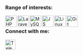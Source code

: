 ### Range of interests:

<img align="left" alt="PHP" width="36px" src="https://cdn.jsdelivr.net/gh/devicons/devicon/icons/php/php-plain.svg" />
<img align="left" alt="Laravel" width="36px" src="https://cdn.jsdelivr.net/gh/devicons/devicon/icons/laravel/laravel-plain-wordmark.svg" />
<img align="left" alt="MySQL" width="36px" src="https://cdn.jsdelivr.net/gh/devicons/devicon/icons/mysql/mysql-plain-wordmark.svg" />
<img align="left" alt="JS" width="36px" src="https://cdn.jsdelivr.net/gh/devicons/devicon/icons/javascript/javascript-original.svg" />
<img align="left" alt="Linux" width="36px" src="https://cdn.jsdelivr.net/gh/devicons/devicon/icons/linux/linux-original.svg" />
<img align="left" alt="Git" width="36px" src="https://cdn.jsdelivr.net/gh/devicons/devicon/icons/github/github-original.svg" />
<br />

### Connect with me:

[<img align="left" alt="Telegram" width="32px" src="https://user-images.githubusercontent.com/64479736/161628939-8b4c6528-1e2a-470f-857d-635f60b6a2f9.png" />][telegram]

[telegram]: https://t.me/kalpovskii          
          
